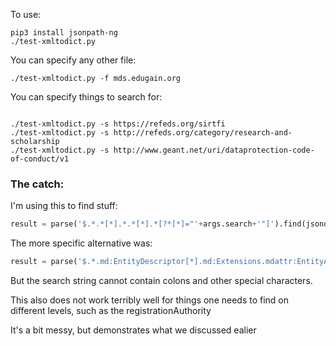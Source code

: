 To use:

```
pip3 install jsonpath-ng
./test-xmltodict.py 
```

You can specify any other file:
```
./test-xmltodict.py -f mds.edugain.org
```

You can specify things to search for:
```

./test-xmltodict.py -s https://refeds.org/sirtfi
./test-xmltodict.py -s http://refeds.org/category/research-and-scholarship
./test-xmltodict.py -s http://www.geant.net/uri/dataprotection-code-of-conduct/v1
```

### The catch:

I'm using this to find stuff:
```python
result = parse('$.*.*[*].*.*[*].*[?*[*]="'+args.search+'"]').find(jsondata)
```

The more specific alternative was:
```python
result = parse('$.*.md:EntityDescriptor[*].md:Extensions.mdattr:EntityAttributes[*].saml:Attribute[?saml:AttributeValue[*]="'+args.search+'"]').find(jsondata)
```

But the search string cannot contain colons and other special characters.

This also does not work terribly well for things one needs to find on
different levels, such as the registrationAuthority

It's a bit messy, but demonstrates what we discussed ealier
